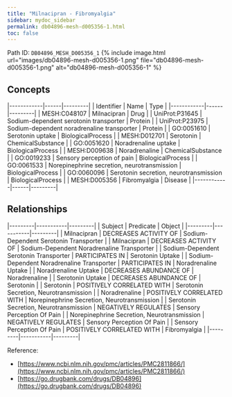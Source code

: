 ```yaml
---
title: "Milnacipran - Fibromyalgia"
sidebar: mydoc_sidebar
permalink: db04896-mesh-d005356-1.html
toc: false 
---
```



Path ID: `DB04896_MESH_D005356_1`
{% include image.html url="images/db04896-mesh-d005356-1.png" file="db04896-mesh-d005356-1.png" alt="db04896-mesh-d005356-1" %}

## Concepts

|------------|------|---------|
| Identifier | Name | Type    |
|------------|------|---------|
| MESH:C048107 | Milnacipran | Drug |
| UniProt:P31645 | Sodium-dependent serotonin transporter | Protein |
| UniProt:P23975 | Sodium-dependent noradrenaline transporter | Protein |
| GO:0051610 | Serotonin uptake | BiologicalProcess |
| MESH:D012701 | Serotonin | ChemicalSubstance |
| GO:0051620 | Noradrenaline uptake | BiologicalProcess |
| MESH:D009638 | Noradrenaline | ChemicalSubstance |
| GO:0019233 | Sensory perception of pain | BiologicalProcess |
| GO:0061533 | Norepinephrine secretion, neurotransmission | BiologicalProcess |
| GO:0060096 | Serotonin secretion, neurotransmission | BiologicalProcess |
| MESH:D005356 | Fibromyalgia | Disease |
|------------|------|---------|

## Relationships

|---------|-----------|---------|
| Subject | Predicate | Object  |
|---------|-----------|---------|
| Milnacipran | DECREASES ACTIVITY OF | Sodium-Dependent Serotonin Transporter |
| Milnacipran | DECREASES ACTIVITY OF | Sodium-Dependent Noradrenaline Transporter |
| Sodium-Dependent Serotonin Transporter | PARTICIPATES IN | Serotonin Uptake |
| Sodium-Dependent Noradrenaline Transporter | PARTICIPATES IN | Noradrenaline Uptake |
| Noradrenaline Uptake | DECREASES ABUNDANCE OF | Noradrenaline |
| Serotonin Uptake | DECREASES ABUNDANCE OF | Serotonin |
| Serotonin | POSITIVELY CORRELATED WITH | Serotonin Secretion, Neurotransmission |
| Noradrenaline | POSITIVELY CORRELATED WITH | Norepinephrine Secretion, Neurotransmission |
| Serotonin Secretion, Neurotransmission | NEGATIVELY REGULATES | Sensory Perception Of Pain |
| Norepinephrine Secretion, Neurotransmission | NEGATIVELY REGULATES | Sensory Perception Of Pain |
| Sensory Perception Of Pain | POSITIVELY CORRELATED WITH | Fibromyalgia |
|---------|-----------|---------|

Reference: 
  - [https://www.ncbi.nlm.nih.gov/pmc/articles/PMC2811866/](https://www.ncbi.nlm.nih.gov/pmc/articles/PMC2811866/)
  - [https://go.drugbank.com/drugs/DB04896](https://go.drugbank.com/drugs/DB04896)
